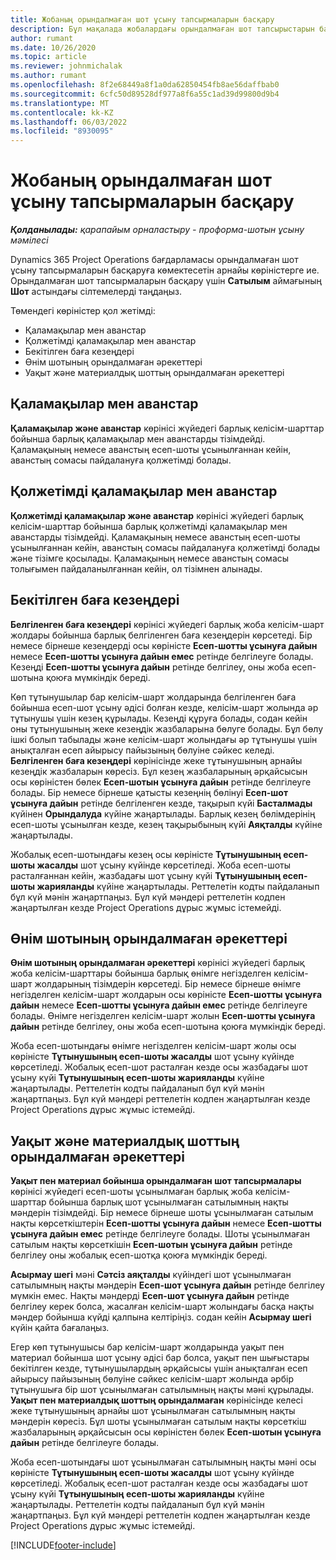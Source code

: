 ```yaml
---
title: Жобаның орындалмаған шот ұсыну тапсырмаларын басқару
description: Бұл мақалада жобалардағы орындалмаған шот тапсырыстарын басқару кезінде пайдалануға болатын әртүрлі көріністер туралы ақпарат берілген.
author: rumant
ms.date: 10/26/2020
ms.topic: article
ms.reviewer: johnmichalak
ms.author: rumant
ms.openlocfilehash: 8f2e68449a8f1a0da62850454fb8ae56daffbab0
ms.sourcegitcommit: 6cfc50d89528df977a8f6a55c1ad39d99800d9b4
ms.translationtype: MT
ms.contentlocale: kk-KZ
ms.lasthandoff: 06/03/2022
ms.locfileid: "8930095"
---
```

# <a name="manage-project-billing-backlog"></a>Жобаның орындалмаған шот ұсыну тапсырмаларын басқару 

_**Қолданылады:** қарапайым орналастыру - проформа-шотын ұсыну мәмілесі_

Dynamics 365 Project Operations бағдарламасы орындалмаған шот ұсыну тапсырмаларын басқаруға көмектесетін арнайы көріністерге ие. Орындалмаған шот тапсырмаларын басқару үшін **Сатылым** аймағының **Шот** астындағы сілтемелерді таңдаңыз. 

Төмендегі көріністер қол жетімді:

- Қаламақылар мен аванстар
- Қолжетімді қаламақылар мен аванстар
- Бекітілген баға кезеңдері
- Өнім шотының орындалмаған әрекеттері
- Уақыт және материалдық шоттың орындалмаған әрекеттері

## <a name="retainers-and-advances"></a>Қаламақылар мен аванстар

**Қаламақылар және аванстар** көрінісі жүйедегі барлық келісім-шарттар бойынша барлық қаламақылар мен аванстарды тізімдейді. Қаламақының немесе аванстың есеп-шоты ұсынылғаннан кейін, аванстың сомасы пайдалануға қолжетімді болады.

## <a name="available-retainers-and-advances"></a>Қолжетімді қаламақылар мен аванстар

**Қолжетімді қаламақылар және аванстар** көрінісі жүйедегі барлық келісім-шарттар бойынша барлық қолжетімді қаламақылар мен аванстарды тізімдейді. Қаламақының немесе аванстың есеп-шоты ұсынылғаннан кейін, аванстың сомасы пайдалануға қолжетімді болады және тізімге қосылады. Қаламақының немесе аванстың сомасы толығымен пайдаланылғаннан кейін, ол тізімнен алынады.

## <a name="fixed-price-milestones"></a>Бекітілген баға кезеңдері

**Белгіленген баға кезеңдері** көрінісі жүйедегі барлық жоба келісім-шарт жолдары бойынша барлық белгіленген баға кезеңдерін көрсетеді. Бір немесе бірнеше кезеңдерді осы көріністе **Есеп-шотты ұсынуға дайын** немесе **Есеп-шотты ұсынуға дайын емес** ретінде белгілеуге болады. Кезеңді **Есеп-шотты ұсынуға дайын** ретінде белгілеу, оны жоба есеп-шотына қоюға мүмкіндік береді.

Көп тұтынушылар бар келісім-шарт жолдарында белгіленген баға бойынша есеп-шот ұсыну әдісі болған кезде, келісім-шарт жолында әр тұтынушы үшін кезең құрылады. Кезеңді құруға болады, содан кейін оны тұтынушының жеке кезеңдік жазбаларына бөлуге болады. Бұл бөлу ішкі болып табылады және келісім-шарт жолындағы әр тұтынушы үшін анықталған есеп айырысу пайызының бөлуіне сәйкес келеді. **Белгіленген баға кезеңдері** көрінісінде жеке тұтынушының арнайы кезеңдік жазбаларын көресіз. Бұл кезең жазбаларының әрқайсысын осы көріністен бөлек **Есеп-шотын ұсынуға дайын** ретінде белгілеуге болады. Бір немесе бірнеше қатысты кезеңнің бөлінуі **Есеп-шот ұсынуға дайын** ретінде белгіленген кезде, тақырып күйі **Басталмады** күйінен **Орындалуда** күйіне жаңартылады. Барлық кезең бөлімдерінің есеп-шоты ұсынылған кезде, кезең тақырыбының күйі **Аяқталды** күйіне жаңартылады.

Жобалық есеп-шотындағы кезең осы көріністе **Тұтынушының есеп-шоты жасалды** шот ұсыну күйінде көрсетіледі. Жоба есеп-шоты расталғаннан кейін, жазбадағы шот ұсыну күйі **Тұтынушының есеп-шоты жарияланды** күйіне жаңартылады. Реттелетін кодты пайдаланып бұл күй мәнін жаңартпаңыз. Бұл күй мәндері реттелетін кодпен жаңартылған кезде Project Operations дұрыс жұмыс істемейді.

## <a name="product-billing-backlog"></a>Өнім шотының орындалмаған әрекеттері

**Өнім шотының орындалмаған әрекеттері** көрінісі жүйедегі барлық жоба келісім-шарттары бойынша барлық өнімге негізделген келісім-шарт жолдарының тізімдерін көрсетеді. Бір немесе бірнеше өнімге негізделген келісім-шарт жолдарын осы көріністе **Есеп-шотты ұсынуға дайын** немесе **Есеп-шотты ұсынуға дайын емес** ретінде белгілеуге болады. Өнімге негізделген келісім-шарт жолын **Есеп-шотты ұсынуға дайын** ретінде белгілеу, оны жоба есеп-шотына қоюға мүмкіндік береді.

Жоба есеп-шотындағы өнімге негізделген келісім-шарт жолы осы көріністе **Тұтынушының есеп-шоты жасалды** шот ұсыну күйінде көрсетіледі. Жобалық есеп-шот расталған кезде осы жазбадағы шот ұсыну күйі **Тұтынушының есеп-шоты жарияланды** күйіне жаңартылады. Реттелетін кодты пайдаланып бұл күй мәнін жаңартпаңыз. Бұл күй мәндері реттелетін кодпен жаңартылған кезде Project Operations дұрыс жұмыс істемейді.

## <a name="time-and-material-billing-backlog"></a>Уақыт және материалдық шоттың орындалмаған әрекеттері

**Уақыт пен материал бойынша орындалмаған шот тапсырмалары** көрінісі жүйедегі есеп-шоты ұсынылмаған барлық жоба келісім-шарттар бойынша барлық шот ұсынылмаған сатылымның нақты мәндерін тізімдейді. Бір немесе бірнеше шоты ұсынылмаған сатылым нақты көрсеткіштерін **Есеп-шотты ұсынуға дайын** немесе **Есеп-шотты ұсынуға дайын емес** ретінде белгілеуге болады. Шоты ұсынылмаған сатылым нақты көрсеткішін **Есеп-шотын ұсынуға дайын** ретінде белгілеу оны жобалық есеп-шотқа қоюға мүмкіндік береді.

**Асырмау шегі** мәні **Сәтсіз аяқталды** күйіндегі шот ұсынылмаған сатылымның нақты мәндерін **Есеп-шот ұсынуға дайын** ретінде белгілеу мүмкін емес. Нақты мәндерді **Есеп-шот ұсынуға дайын** ретінде белгілеу керек болса, жасалған келісім-шарт жолындағы басқа нақты мәндер бойынша күйді қалпына келтіріңіз. содан кейін **Асырмау шегі** күйін қайта бағалаңыз.

Егер көп тұтынушысы бар келісім-шарт жолдарында уақыт пен материал бойынша шот ұсыну әдісі бар болса, уақыт пен шығыстары бекітілген кезде, тұтынушылардың әрқайсысы үшін анықталған есеп айырысу пайызының бөлуіне сәйкес келісім-шарт жолында әрбір тұтынушыға бір шот ұсынылмаған сатылымның нақты мәні құрылады. **Уақыт пен материалдық шоттың орындалмаған** көрінісінде келесі жеке тұтынушының арнайы шот ұсынылмаған сатылымның нақты мәндерін көресіз. Бұл шоты ұсынылмаған сатылым нақты көрсеткіш жазбаларының әрқайсысын осы көріністен бөлек **Есеп-шотын ұсынуға дайын** ретінде белгілеуге болады.

Жоба есеп-шотындағы шот ұсынылмаған сатылымның нақты мәні осы көріністе **Тұтынушының есеп-шоты жасалды** шот ұсыну күйінде көрсетіледі. Жобалық есеп-шот расталған кезде осы жазбадағы шот ұсыну күйі **Тұтынушының есеп-шоты жарияланды** күйіне жаңартылады. Реттелетін кодты пайдаланып бұл күй мәнін жаңартпаңыз. Бұл күй мәндері реттелетін кодпен жаңартылған кезде Project Operations дұрыс жұмыс істемейді.


[!INCLUDE[footer-include](../../includes/footer-banner.md)]
